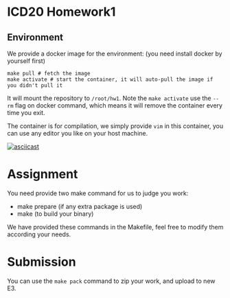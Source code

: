 # ICD20 Homework1

## Environment

We provide a docker image for the environment:
(you need install docker by yourself first)

```
make pull # fetch the image
make activate # start the container, it will auto-pull the image if you didn't pull it
```

It will mount the repository to `/root/hw1`.
Note the `make activate` use the `--rm` flag on docker command,
which means it will remove the container every time you exit.

The container is for compilation, we simply provide `vim` in this container,
you can use any editor you like on your host machine.

[![asciicast](https://asciinema.org/a/a0V4V43hzTTfmCmHErcDkjitr.svg)](https://asciinema.org/a/a0V4V43hzTTfmCmHErcDkjitr)

# Assignment

You need provide two make command for us to judge you work:
- make prepare (if any extra package is used)
- make (to build your binary)

We have provided these commands in the Makefile, feel free to modify them according your needs.

# Submission

You can use the `make pack` command to zip your work, and upload to new E3.
